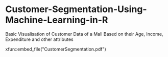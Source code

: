 # Customer-Segmentation-Using-Machine-Learning-in-R
Basic Visualisation of Customer Data of a Mall Based on their Age, Income, Expenditure and other attributes

xfun::embed_file("CustomerSegmentation.pdf")
